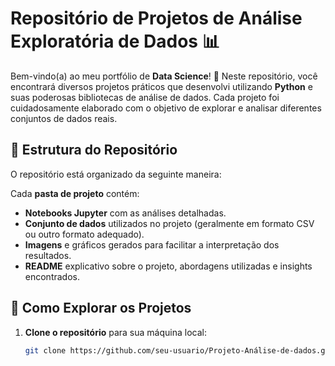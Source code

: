 # Repositório de Projetos de Análise Exploratória de Dados 📊

Bem-vindo(a) ao meu portfólio de **Data Science**! 🌟 Neste repositório, você encontrará diversos projetos práticos que desenvolvi utilizando **Python** e suas poderosas bibliotecas de análise de dados. Cada projeto foi cuidadosamente elaborado com o objetivo de explorar e analisar diferentes conjuntos de dados reais.

## 📁 Estrutura do Repositório

O repositório está organizado da seguinte maneira:


Cada **pasta de projeto** contém:
- **Notebooks Jupyter** com as análises detalhadas.
- **Conjunto de dados** utilizados no projeto (geralmente em formato CSV ou outro formato adequado).
- **Imagens** e gráficos gerados para facilitar a interpretação dos resultados.
- **README** explicativo sobre o projeto, abordagens utilizadas e insights encontrados.

## 🚀 Como Explorar os Projetos

1. **Clone o repositório** para sua máquina local:
   ```bash
   git clone https://github.com/seu-usuario/Projeto-Análise-de-dados.git
